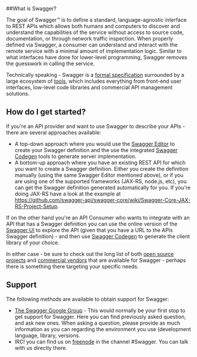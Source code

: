 ##What is Swagger?

The goal of Swagger™ is to define a standard, language-agnostic interface to REST APIs which allows both humans and computers to discover and understand the capabilities of the service without access to source code, documentation, or through network traffic inspection. When properly defined via Swagger, a consumer can understand and interact with the remote service with a minimal amount of implementation logic. Similar to what interfaces have done for lower-level programming, Swagger removes the guesswork in calling the service.

Technically speaking - Swagger is a [formal specification](specification) surrounded by a large ecosystem of [tools](tools), which includes everything from front-end user interfaces, low-level code libraries and commercial API management solutions.

## How do I get started?

If you're an API provider and want to use Swagger to describe your APIs - there are several approaches available:
- A top-down approach where you would use the [Swagger Editor](http://editor.swagger.io) to create your Swagger definition and the use the integrated [Swagger Codegen](swagger-codegen) tools to generate server implementation.
- A bottom-up approach where you have an existing REST API for which you want to create a Swagger definition. Either you create the definition manually (using the same Swagger Editor mentioned above), or if you are using one of the supported frameworks (JAX-RS, node.js, etc), you can get the Swagger definition generated automatically for you. If you're doing JAX-RS have a look at the example at https://github.com/swagger-api/swagger-core/wiki/Swagger-Core-JAX-RS-Project-Setup.

If on the other hand you're an API Consumer who wants to integrate with an API that has a Swagger definition you can use the online version of the [Swagger UI](http://petstore.swagger.io/) to explore the API (given that you have a URL to the APIs Swagger definition) - and then use [Swagger Codegen](swagger-codegen) to generate the client library of your choice.

In either case - be sure to check out the long list of both [open source projects](open-source-integrations) and [commercial vendors](commercial-tools) that are available for Swagger - perhaps there is something there targeting your specific needs.

## Support
The following methods are available to obtain support for Swagger:

- [The Swagger Google Group](https://groups.google.com/forum/#!forum/swagger-swaggersocket) - This would normally be your first stop to get support for Swagger. Here you can find previously asked question, and ask new ones. When asking a question, please provide as much information as you can regarding the environment you use (development language, library, versions.
- IRC! you can find us on [freenode](http://webchat.freenode.net/?channels=swagger) in the channel #Swagger. You can talk with us directly there.
